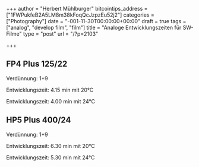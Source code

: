 +++
author = "Herbert Mühlburger"
bitcointips_address = ["1FWPukfeB2A5LM8m38kFoqQcJzpzEu52j2"]
categories = ["Photography"]
date = "-001-11-30T00:00:00+00:00"
draft = true
tags = ["analog", "develop film", "film"]
title = "Analoge Entwicklungszeiten für SW-Filme"
type = "post"
url = "/?p=2103"

+++
## FP4 Plus 125/22

Verdünnung: 1+9
  
Entwicklungszeit: 4.15 min mit 20°C
  
Entwicklungszeit: 4.00 min mit 24°C

## HP5 Plus 400/24

Verdünnung: 1+9
  
Entwicklungszeit: 6.30 min mit 20°C
  
Entwicklungszeit: 5.30 min mit 24°C

&nbsp;